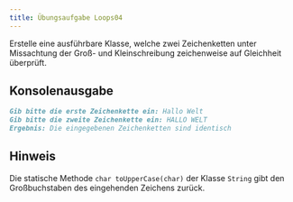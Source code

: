 ```yaml
---
title: Übungsaufgabe Loops04
---
```


Erstelle eine ausführbare Klasse, welche zwei Zeichenketten unter Missachtung der Groß- und Kleinschreibung zeichenweise auf Gleichheit überprüft.

## Konsolenausgabe

```markdown
Gib bitte die erste Zeichenkette ein: Hallo Welt
Gib bitte die zweite Zeichenkette ein: HALLO WELT
Ergebnis: Die eingegebenen Zeichenketten sind identisch
```

## Hinweis
Die statische Methode `char toUpperCase(char)` der Klasse `String` gibt den Großbuchstaben des eingehenden Zeichens zurück.
